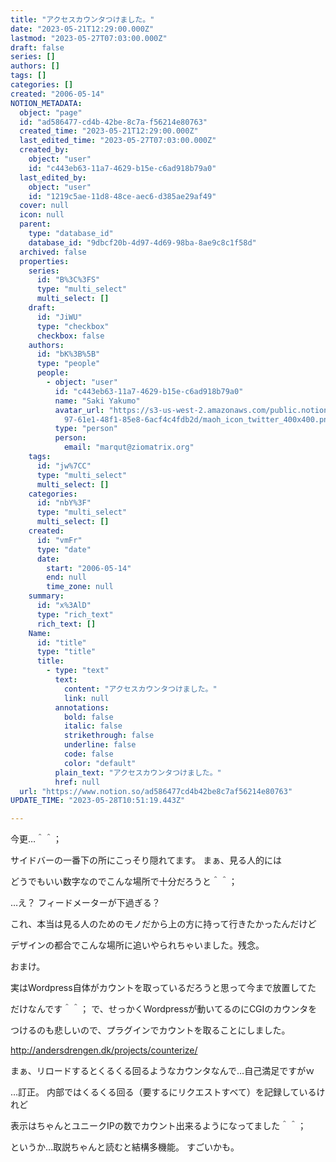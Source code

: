 ```yaml
---
title: "アクセスカウンタつけました。"
date: "2023-05-21T12:29:00.000Z"
lastmod: "2023-05-27T07:03:00.000Z"
draft: false
series: []
authors: []
tags: []
categories: []
created: "2006-05-14"
NOTION_METADATA:
  object: "page"
  id: "ad586477-cd4b-42be-8c7a-f56214e80763"
  created_time: "2023-05-21T12:29:00.000Z"
  last_edited_time: "2023-05-27T07:03:00.000Z"
  created_by:
    object: "user"
    id: "c443eb63-11a7-4629-b15e-c6ad918b79a0"
  last_edited_by:
    object: "user"
    id: "1219c5ae-11d8-48ce-aec6-d385ae29af49"
  cover: null
  icon: null
  parent:
    type: "database_id"
    database_id: "9dbcf20b-4d97-4d69-98ba-8ae9c8c1f58d"
  archived: false
  properties:
    series:
      id: "B%3C%3FS"
      type: "multi_select"
      multi_select: []
    draft:
      id: "JiWU"
      type: "checkbox"
      checkbox: false
    authors:
      id: "bK%3B%5B"
      type: "people"
      people:
        - object: "user"
          id: "c443eb63-11a7-4629-b15e-c6ad918b79a0"
          name: "Saki Yakumo"
          avatar_url: "https://s3-us-west-2.amazonaws.com/public.notion-static.com/3ad1c4\
            97-61e1-48f1-85e8-6acf4c4fdb2d/maoh_icon_twitter_400x400.png"
          type: "person"
          person:
            email: "marqut@ziomatrix.org"
    tags:
      id: "jw%7CC"
      type: "multi_select"
      multi_select: []
    categories:
      id: "nbY%3F"
      type: "multi_select"
      multi_select: []
    created:
      id: "vmFr"
      type: "date"
      date:
        start: "2006-05-14"
        end: null
        time_zone: null
    summary:
      id: "x%3AlD"
      type: "rich_text"
      rich_text: []
    Name:
      id: "title"
      type: "title"
      title:
        - type: "text"
          text:
            content: "アクセスカウンタつけました。"
            link: null
          annotations:
            bold: false
            italic: false
            strikethrough: false
            underline: false
            code: false
            color: "default"
          plain_text: "アクセスカウンタつけました。"
          href: null
  url: "https://www.notion.so/ad586477cd4b42be8c7af56214e80763"
UPDATE_TIME: "2023-05-28T10:51:19.443Z"

---
```

<link rel="stylesheet" href="https://cdn.jsdelivr.net/npm/katex@0.16.2/dist/katex.min.css" integrity="sha384-bYdxxUwYipFNohQlHt0bjN/LCpueqWz13HufFEV1SUatKs1cm4L6fFgCi1jT643X" crossorigin="anonymous">


今更…＾＾；


サイドバーの一番下の所にこっそり隠れてます。 まぁ、見る人的には


どうでもいい数字なのでこんな場所で十分だろうと＾＾；


…え？ フィードメーターが下過ぎる？


これ、本当は見る人のためのモノだから上の方に持って行きたかったんだけど


デザインの都合でこんな場所に追いやられちゃいました。残念。


おまけ。


実はWordpress自体がカウントを取っているだろうと思って今まで放置してた


だけなんです＾＾； で、せっかくWordpressが動いてるのにCGIのカウンタを


つけるのも悲しいので、プラグインでカウントを取ることにしました。


http://andersdrengen.dk/projects/counterize/


まぁ、リロードするとくるくる回るようなカウンタなんで…自己満足ですがｗ


…訂正。 内部ではくるくる回る（要するにリクエストすべて）を記録しているけれど


表示はちゃんとユニークIPの数でカウント出来るようになってました＾＾；


というか…取説ちゃんと読むと結構多機能。 すごいかも。

